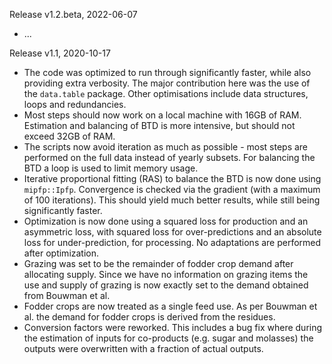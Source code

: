 Release v1.2.beta, 2022-06-07

- ...



Release v1.1, 2020-10-17

- The code was optimized to run through significantly faster, while also providing extra verbosity. The major contribution here was the use of the `data.table` package. Other optimisations include data structures, loops and redundancies.
- Most steps should now work on a local machine with 16GB of RAM. Estimation and balancing of BTD is more intensive, but should not exceed 32GB of RAM.
- The scripts now avoid iteration as much as possible - most steps are performed on the full data instead of yearly subsets. For balancing the BTD a loop is used to limit memory usage.
- Iterative proportional fitting (RAS) to balance the BTD is now done using `mipfp::Ipfp`. Convergence is checked via the gradient (with a maximum of 100 iterations). This should yield much better results, while still being significantly faster.
- Optimization is now done using a squared loss for production and an asymmetric loss, with squared loss for over-predictions and an absolute loss for under-prediction, for processing. No adaptations are performed after optimization.
- Grazing was set to be the remainder of fodder crop demand after allocating supply. Since we have no information on grazing items the use and supply of grazing is now exactly set to the demand obtained from Bouwman et al.
- Fodder crops are now treated as a single feed use. As per Bouwman et al. the demand for fodder crops is derived from the residues.
- Conversion factors were reworked. This includes a bug fix where during the estimation of inputs for co-products (e.g. sugar and molasses) the outputs were overwritten with a fraction of actual outputs.

